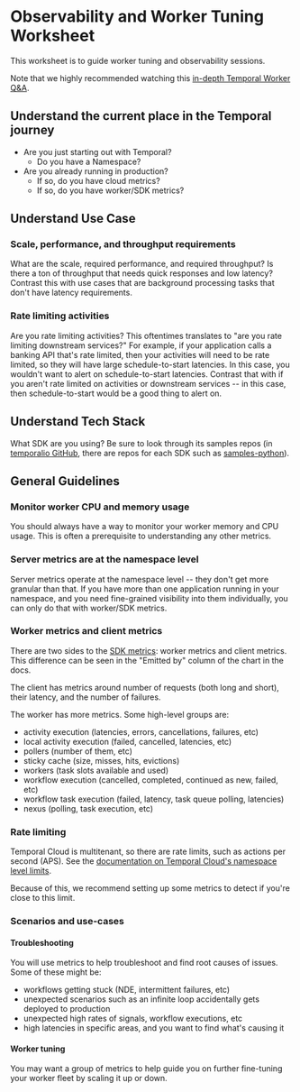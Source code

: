 # Observability and Worker Tuning Worksheet

This worksheet is to guide worker tuning and observability sessions.

Note that we highly recommended watching this [in-depth Temporal Worker Q&A](https://www.youtube.com/watch?v=pwr-Ss6WEco&list=PLytZkHFJwKUcMbOKCQmiVnoGUQTJOAndQ).

## Understand the current place in the Temporal journey

- Are you just starting out with Temporal?
  - Do you have a Namespace?
- Are you already running in production?
  - If so, do you have cloud metrics?
  - If so, do you have worker/SDK metrics?

## Understand Use Case

### Scale, performance, and throughput requirements

What are the scale, required performance, and required throughput?
Is there a ton of throughput that needs quick responses and low latency?
Contrast this with use cases that are background processing tasks that don't have latency requirements.

### Rate limiting activities

Are you rate limiting activities?
This oftentimes translates to "are you rate limiting downstream services?"
For example, if your application calls a banking API that's rate limited, then your activities will need to be rate limited, so they will have large schedule-to-start latencies.
In this case, you wouldn't want to alert on schedule-to-start latencies.
Contrast that with if you aren't rate limited on activities or downstream services -- in this case, then schedule-to-start would be a good thing to alert on.

## Understand Tech Stack

What SDK are you using?
Be sure to look through its samples repos (in [temporalio GitHub](https://github.com/orgs/temporalio/repositories), there are repos for each SDK such as [samples-python](https://github.com/temporalio/samples-python)).

## General Guidelines

### Monitor worker CPU and memory usage

You should always have a way to monitor your worker memory and CPU usage.
This is often a prerequisite to understanding any other metrics.

### Server metrics are at the namespace level

Server metrics operate at the namespace level -- they don't get more granular than that.
If you have more than one application running in your namespace, and you need fine-grained visibility into them individually, you can only do that with worker/SDK metrics.

### Worker metrics and client metrics

There are two sides to the [SDK metrics](https://docs.temporal.io/references/sdk-metrics): worker metrics and client metrics.
This difference can be seen in the "Emitted by" column of the chart in the docs.

The client has metrics around number of requests (both long and short), their latency, and the number of failures.

The worker has more metrics. Some high-level groups are:

- activity execution (latencies, errors, cancellations, failures, etc)
- local activity execution (failed, cancelled, latencies, etc)
- pollers (number of them, etc)
- sticky cache (size, misses, hits, evictions)
- workers (task slots available and used)
- workflow execution (cancelled, completed, continued as new, failed, etc)
- workflow task execution (failed, latency, task queue polling, latencies)
- nexus (polling, task execution, etc)

### Rate limiting

Temporal Cloud is multitenant, so there are rate limits, such as actions per second (APS).
See the [documentation on Temporal Cloud's namespace level limits](https://docs.temporal.io/cloud/limits#namespace-level).

Because of this, we recommend setting up some metrics to detect if you're close to this limit.

### Scenarios and use-cases

#### Troubleshooting

You will use metrics to help troubleshoot and find root causes of issues.
Some of these might be:

- workflows getting stuck (NDE, intermittent failures, etc)
- unexpected scenarios such as an infinite loop accidentally gets deployed to production
- unexpected high rates of signals, workflow executions, etc
- high latencies in specific areas, and you want to find what's causing it

#### Worker tuning

You may want a group of metrics to help guide you on further fine-tuning your worker fleet by scaling it up or down.
